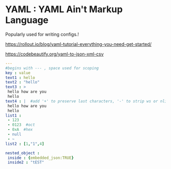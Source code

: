 # YAML : YAML Ain't Markup Language
Popularly used for writing configs.!

https://rollout.io/blog/yaml-tutorial-everything-you-need-get-started/

https://codebeautify.org/yaml-to-json-xml-csv
```yaml
---
#begins with --- , space used for scoping
key : value
text1 : hello
text2 : "hello"
text3 : >
 hello how are you
 hello
text4 : |  #add '+' to preserve last characters, '-' to strip ws or nlines
 hello how are you
 hello
list1 : 
 - 123
 - 0123  #oct
 - 0xA  #hex
 - null
 - ~
list2 : [1,"1",4]

nested_object :
 inside : {embedded_json:TRUE}
 inside2 : "tEST"
```